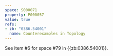 ```yaml
---
space: S000071
property: P000057
value: true
refs:
- zb: "0386.54001"
  name: Counterexamples in Topology
---
```


See item #6 for space #79 in {{zb:0386.54001}}.
